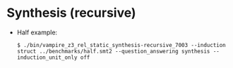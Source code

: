 # Synthesis (recursive)

* Half example:
    ```
    $ ./bin/vampire_z3_rel_static_synthesis-recursive_7003 --induction struct ../benchmarks/half.smt2 --question_answering synthesis --induction_unit_only off
    ```
